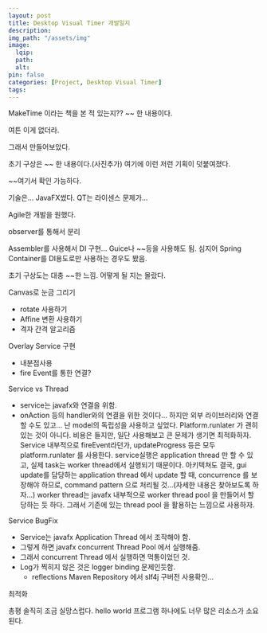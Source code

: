 ```yaml
---
layout: post
title: Desktop Visual Timer 개발일지
description:
img_path: "/assets/img"
image:
  lqip:
  path:
  alt:
pin: false
categories: [Project, Desktop Visual Timer]
tags:
---
```


MakeTime 이라는 책을 본 적 있는지??
~~ 한 내용이다.

여튼 이게 없더라.

그래서 만들어보았다.

초기 구상은 ~~ 한 내용이다.(사진추가)
여기에 이런 저런 기획이 덧붙여졌다.

~~여기서 확인 가능하다.

기술은... JavaFX썼다.
QT는 라이센스 문제가...

Agile한 개발을 원했다.

observer를 통해서 분리

Assembler를 사용해서 DI 구현...
Guice나 ~~등을 사용해도 됨. 심지어 Spring Container를 DI용도로만 사용하는 경우도 봤음.

초기 구상도는 대충 ~~한 느낌. 어떻게 될 지는 몰랐다.

Canvas로 눈금 그리기

- rotate 사용하기
- Affine 변환 사용하기
- 격자 간격 알고리즘

Overlay Service 구현

- 내분점사용
- fire Event를 통한 연결?

Service vs Thread

- service는 javafx와 연결을 위함.
- onAction 등의 handler와의 연결을 위한 것이다...
  하지만 외부 라이브러리와 연결할 수도 있고... 난 model의 독립성을 사용하고 싶었다.
  Platform.runlater 가 괜히 있는 것이 아니다. 비용은 들지만, 일단 사용해보고 큰 문제가 생기면 최적화하자.
  Service 내부적으로 fireEvent라던가, updateProgress 등은 모두 platform.runlater 를 사용한다. service실행은 application thread 만 할 수 있고, 실제 task는 worker thread에서 실행되기 때문이다.
  아키텍쳐도 결국, gui update를 담당하는 application thread 에서 update 할 때, concurrence 를 보장해야 하므로, command pattern 으로 처리될 것...(자세한 내용은 찾아보도록 하자...)
  worker thread는 javafx 내부적으로 worker thread pool 을 만들어서 할당하는 듯 하다. 그래서 기존에 있는 thread pool 을 활용하는 느낌으로 사용하자.

Service BugFix

- Service는 javafx Application Thread 에서 조작해야 함.
- 그렇게 하면 javafx concurrent Thread Pool 에서 실행해줌.
- 그래서 concurrent Thread 에서 실행하면 먹통이었던 것.
- Log가 찍히지 않은 것은 logger binding 문제인듯함.
  - reflections Maven Repository 에서 slf4j 구버전 사용확인...

최적화

총평
솔직히 조금 실망스럽다. hello world 프로그램 하나에도 너무 많은 리소스가 소요된다.
